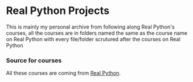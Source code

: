 # Real Python Projects

This is mainly my personal archive from following along  Real Python's courses, all the courses are in folders named the same as the course name on Real Python with every file/folder scrutured after the courses on Real Python

### Source for courses

All these courses are coming from [Real Python](https://realpython.com/).
